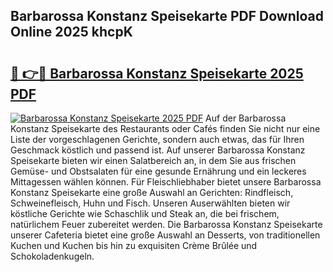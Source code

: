 ## Barbarossa Konstanz Speisekarte PDF Download Online 2025 khcpK

# <h2><a href="http://gc76bm.nevu.top/?p=Barbarossa+Konstanz+Speisekarte">🔗 👉🔴 Barbarossa Konstanz Speisekarte 2025 PDF</a></h2>

[![Barbarossa Konstanz Speisekarte 2025 PDF](https://i.imgur.com/dBaPXMq.png)](http://gc76bm.nevu.top/?p=Barbarossa+Konstanz+Speisekarte)
Auf der Barbarossa Konstanz Speisekarte des Restaurants oder Cafés finden Sie nicht nur eine Liste der vorgeschlagenen Gerichte, sondern auch etwas, das für Ihren Geschmack köstlich und passend ist. Auf unserer Barbarossa Konstanz Speisekarte bieten wir einen Salatbereich an, in dem Sie aus frischen Gemüse- und Obstsalaten für eine gesunde Ernährung und ein leckeres Mittagessen wählen können. Für Fleischliebhaber bietet unsere Barbarossa Konstanz Speisekarte eine große Auswahl an Gerichten: Rindfleisch, Schweinefleisch, Huhn und Fisch. Unseren Auserwählten bieten wir köstliche Gerichte wie Schaschlik und Steak an, die bei frischem, natürlichem Feuer zubereitet werden. Die Barbarossa Konstanz Speisekarte unserer Cafeteria bietet eine große Auswahl an Desserts, von traditionellen Kuchen und Kuchen bis hin zu exquisiten Crème Brûlée und Schokoladenkugeln.
